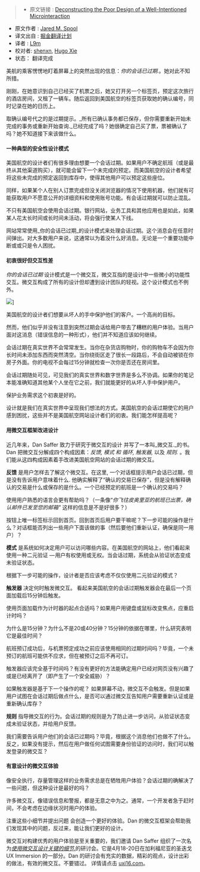 >* 原文链接 : [Deconstructing the Poor Design of a Well-Intentioned Microinteraction](https://medium.com/ux-immersion-interactions/deconstructing-the-poor-design-of-a-well-intentioned-microinteraction-e667e022e628#.u41e59zgi)
* 原文作者 : [Jared M. Spool](https://medium.com/@jmspool)
* 译文出自 : [掘金翻译计划](https://github.com/xitu/gold-miner)
* 译者 : [L9m](https://github.com/L9m)
* 校对者: [shenxn](https://github.com/shenxn), [Hugo Xie](https://github.com/xcc3641)
* 状态： 翻译完成

美航的乘客愣愣地盯着屏幕上的突然出现的信息：_你的会话已过期._。她对此不知所措。

刚刚，在她意识到自己已经买了机票之后，她又打开另一个标签页，预定这次旅行的酒店房间，又租了一辆车。随后返回到美国航空的标签页获取她的确认编号，同时记录在她的日历上。

取确认编号代之的是过期提示。_所有已确认事务都已保存，但你需要重新开始未完成的事务或重新开始查询._已经完成了吗？她很确定自己买了票，票被确认了吗？她不知道接下来该做什么。

#### 一种典型的安全性设计模式

美国航空的设计者们有很多理由想要一个会话过期。如果用户不确定航班（或是最终从其他渠道购买），就可能会留下一个未完成的预定。而美国航空的设计者希望将这些未完成的预定返回到库存中，使得其他用户可以预定这些座位。

同样，如果某个人在别人订票完成但没关闭浏览器的情况下使用机器，他们就有可能获取用户不愿意公开的详细资料和使用账号功能。有会话过期就可以防止混乱。

不只有美国航空会使用会话过期。银行网站，业务工具和其他应用也是如此，如果某人花太长时间或长时间未活动，将会强行使某人下线。

网站常常使用_你的会话已过期_的设计模式来处理会话过期。这个消息会在任意时间弹出。对大多数用户来说，这通常以为着没什么好消息。无论是一个重要功能中断或或只是令人困扰。

#### 初衷很好但交互性差

_你的会话已过期_ 设计模式是一个微交互，微交互指的是设计中一些微小的功能性交互。微交互构成了所有的设计但却遭到设计团队的轻视。这个设计模式也不例外。

![](https://cdn-images-1.medium.com/max/600/1*h11V6a7RWk1PxpVMzp1z9A.jpeg)]

美国航空的设计者们想要从坏人的手中保护他们的客户。一个高尚的目标。

然而，他们似乎并没有注意到突然过期会话给用户带去了糟糕的用户体验。当用户面对这消息（错误信息的一种形式），他们并不知道应该如何继续。

会话过期在真实世界不会常常发生。当你在杂货店购物时，你的购物车不会因为你长时间未添加东西而突然清空。当你绕街区走了很长一段路后，不会自动被锁在你房子外面。你的电视不会每过15分钟就检查一次你是否还在房间里。

会话过期随处可见，可见我们的真实世界和数字世界是多么不协调。如果你的笔记本能准确知道其他某个人坐在它之前，我们就能更好的从坏人手中保护用户。

保护业务需求这个初衷是好的。

设计就是我们在真实世界中呈现我们想法的方式。美国航空的会话过期使它的用户感到困扰，这些并不是美国航空网站设计者们的初衷。我们能怎样提高呢？

#### 用微交互框架改进设计

近几年来，Dan Saffer 致力于研究于微交互的设计 并写了一本叫_微交互._的书。Dan 把微交互分解成四个构成因素：_反馈, 模式 和 循环, 触发器,_ 以及 _规则._ 。我们能从这四构成因素着手改进美国航空网站的会话过期的微交互。

**反馈** 是用户怎样去了解这个微交互。在这里, 一个对话框提示用户会话已过期，但是没有告诉用户意味着什么. 他确实解释了“确认的交易已保存”，但是没有解释确认的交易是什么或保存的是什么。一个已经预定的航班是一个确认的交易吗？

使用用户熟悉的语言会更有帮助吗？（一条像“_你飞往皮奥里亚的航班已出票，确认邮件已发至您的邮箱”_ 这样的信息是不是好很多？）

按钮上唯一标签标示回到首页。回到首页后用户要干嘛呢？下一步可能的操作是什么？对话框能否列出一些用户下面该做的事（然后要他们重新认证，确保是同一用户）？

**模式** 是系统如何决定用户可以访问哪些内容。在美国航空的网站上，他们看起来使用一种二元验证 — 用户有权使用或无权。当会话过期，系统会从验证状态变成未验证状态。

根据下一步可能的操作，设计者是否应该考虑不仅仅使用二元验证的模式？

**触发器** 决定何时触发微交互。 看起来美国航空的会话过期触发器会在最后一个页面加载后15分钟后触发。

使用页面加载作为计时器的起点合适吗？如果用户用键盘或鼠标改变焦点，应重启计时吗？

为什么是15分钟？为什么不是20或40分钟？15分钟的依据在哪里，什么研究表明它是最佳时间？

航班预订成功后，与机票预定成功之前应该使用相同的过期时间吗？毕竟，一个未预订的航班可能供不应求，但在被预订之后不再可订。

触发器应该完全基于时间吗？有没有更好的方法能确定用户已经对网页没有兴趣了或是已经离开了（即产生了一个安全威胁）？

如果触发器是基于下一个操作的呢？ 如果屏幕不动，微交互不会触发。但是如果用户试图在会话过期后做点什么，是否可以通过微交互告知用户需要重新认证或是重新确认库存？

**规则** 指导微交互的行为。会话过期的规则是为了防止进一步访问，从验证状态变成未验证状态，并给用户反馈。

我们需要告诉用户他们的会话已过期吗？毕竟，根据这个消息他们也做不了什么。反之，如果没有提示，然后在用户做任何试图需要身份验证的访问时，我们可以触发登录的微交互？

#### 有意设计的微交互体验

像安全执行，存量管理这样的业务需求总是在牺牲用户体验？会话过期的确解决了一些问题，但这种设计是最好的吗？

许多微交互，像错误信息和警报，都是无意之中为之。通常，一个开发者急于赶时间，不会考虑在边缘状况时用户的体验。

注重这些小细节并提出问题 会创造一个更好的体验。Dan 的微交互框架会帮助我们发现其中的问题，反过来，能让我们更好的设计。

微交互对构建优秀的用户体验是至关重要的，我们邀请 Dan Saffer 组织了一次名为[_使用微交互设计关键的细节_.](https://uxi16.uie.com/workshops/designing-the-critical-details-using-microinteractions?src=workshop-desc)的研讨会。它是4月18-20日在加利福尼亚的圣迭戈 UX Immersion 的一部分。Dan 的研讨会有充实的数据，精彩的观点，设计出彩的做法，有效的微交互。不要错过。 详情请点击 [uxi16.com](https://uxi16.uie.com/#designing-the-critical-details-using-microinteractions)。

